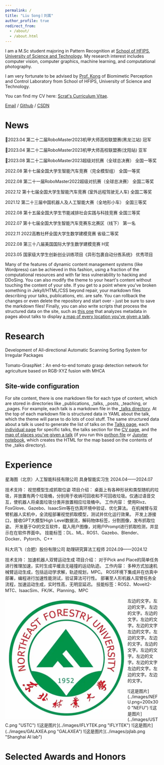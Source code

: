 ```yaml
---
permalink: /
title: "Liu Song丨刘嵩"
author_profile: true
redirect_from: 
  - /about/
  - /about.html
---
```


I am a M.Sc student majoring in Pattern Recognition at [School of HFIPS](https://english.hf.cas.cn/), [University of Science and Technology](http://en.ustc.edu.cn/). My research interest includes computer vision, computer graphics, machine learning, and computational photography.

I am very fortunate to be advised by [Prof. Kong](https://auto.ustc.edu.cn/2021/0510/c25976a484868/page.htm) of Biomimetic Perception and Control Laboratory from School of HFIPS, University of Science and Technology.

You can find my CV here: [Scrat's Curriculum Vitae](../assets/Curriculum_Vitae.pdf).

[Email](mailto:song_ustc@mail.ustc.edu.cn) / [Github](https://github.com/LiuSong-Scrat) / [CSDN](https://blog.csdn.net/qq_57994524?type=blog)

News
======
🎉2023.04	第二十二届RoboMaster2023机甲大师高校联盟赛(黑龙江站)	冠军

🎉2023.04	第二十二届RoboMaster2023机甲大师高校联盟赛(沈阳站)	亚军

🎉2023.08	第二十二届RoboMaster2023超级对抗赛（全球总决赛）	全国一等奖

2022.08	第十七届全国大学生智能汽车竞赛（完全模型组）	全国一等奖

2022.08	第二十一届RoboMaster2022超级对抗赛（全球总决赛）	全国二等奖

2022.12	第十七届全国大学生智能汽车竞赛 (室外远程驾驶无人车) 	全国二等奖

2021.12	第二十三届中国机器人及人工智能大赛（全地形小车）	全国三等奖

2022.08	第十五届全国大学生节能减排社会实践与科技竞赛	全国三等奖

2022.07	第十七届全国大学生智能汽车竞赛东北赛区（线下）	第一名

2022.11	2022高教社杯全国大学生数学建模竞赛	省级二等奖

2022.08	第三十八届美国国际大学生数学建模竞赛	H奖

2023.05	国家级大学生创新创业训练项目《异形包裹自动分拣系统》	优秀项目



Many of the features of dynamic content management systems (like Wordpress) can be achieved in this fashion, using a fraction of the computational resources and with far less vulnerability to hacking and DDoSing. You can also modify the theme to your heart's content without touching the content of your site. If you get to a point where you've broken something in Jekyll/HTML/CSS beyond repair, your markdown files describing your talks, publications, etc. are safe. You can rollback the changes or even delete the repository and start over - just be sure to save the markdown files! Finally, you can also write scripts that process the structured data on the site, such as [this one](https://github.com/academicpages/academicpages.github.io/blob/master/talkmap.ipynb) that analyzes metadata in pages about talks to display [a map of every location you've given a talk](https://academicpages.github.io/talkmap.html).

Research
======
Development of All-directional Automatic Scanning Sorting System for Irregular Packages

Tomato-GraspNet：An end-to-end tomato grasp detection network for agriculture based on RGB-XYZ fusion with MHCA


Site-wide configuration
------
For site content, there is one markdown file for each type of content, which are stored in directories like _publications, _talks, _posts, _teaching, or _pages. For example, each talk is a markdown file in the [_talks directory](https://github.com/academicpages/academicpages.github.io/tree/master/_talks). At the top of each markdown file is structured data in YAML about the talk, which the theme will parse to do lots of cool stuff. The same structured data about a talk is used to generate the list of talks on the [Talks page](https://academicpages.github.io/talks), each [individual page](https://academicpages.github.io/talks/2012-03-01-talk-1) for specific talks, the talks section for the [CV page](https://academicpages.github.io/cv), and the [map of places you've given a talk](https://academicpages.github.io/talkmap.html) (if you run this [python file](https://github.com/academicpages/academicpages.github.io/blob/master/talkmap.py) or [Jupyter notebook](https://github.com/academicpages/academicpages.github.io/blob/master/talkmap.ipynb), which creates the HTML for the map based on the contents of the _talks directory).

Experience
======
星海图（北京）人工智能科技有限公司             具身智能实习生	2024.04——2024.07

技术支持：                                  视觉模型生成抓取位姿
项目介绍：
    桌面上有各种形状和类型随机的垃圾，并放置有两个垃圾桶，分别用于收纳可回收和不可回收垃圾。仅通过语音交互，使机器人将桌面垃圾分类并放置相应垃圾桶中。
工作内容： 
使用Rivz、FoxGlove、Gazebo、IsaacSim等在仿真环境中验证、优化算法。
在机械臂与双臂机器人实机中，全流程部署视觉抓取模型，测试并优化运行效果。
开发上游接口，接收GPT大模型High Level数据流，解码物体标签，分割图像，发布抓取位姿。
开发基于Qt的交互软件，载入用户图像，对用户Prompt进行抓取检测，并显示在在软件界面中。
技能标签：DL、ML、ROS1、Gazebo、Blender、Docker、Pytorch、C++

科大讯飞（合肥）股份有限公司                   助理研究算法工程师	2024.09——2024.12

技术支持：                                  加速机器人双臂运动生成
项目介绍：
    对于Pick and Place的简单任务进行推理加速，实时生成平缓且无碰撞的运动轨迹。
工作内容： 
多种方式加速机械臂运动生成，包括运动学求解，轨迹规划，MPC。
ROS环境下集成并在仿真中部署，编程进行加速性能测试，验证算法可行性。
部署至人形机器人双臂任务全流程，加速运动生成，实时性高，无明显延迟。
技能标签：ROS2、Moveit2-MTC、IsaacSim、FK/IK、Planning、MPC

<p>
<img src=../images/NEFU.png align="left" width=400 />左边的文字。左边的文字。左边的文字。左边的文字。左边的文字。左边的文字左边的文字。左边的文字。左边的文字。左边的文字。左边的文字。左边的文字。左边的文字左边的文字。左边的文字。左边的文字。
</p>
![这是图片](../images/NEFU.png=200x300 "NEFU")
![这是图片](../images/USTC.png "USTC")
![这是图片](../images/IFLYTEK.png "IFLYTEK")
![这是图片](../images/GALAXEA.png "GALAXEA")
![这是图片](../images/pjlab.png "Shanghai AI lab")


Selected Awards and Honors
======